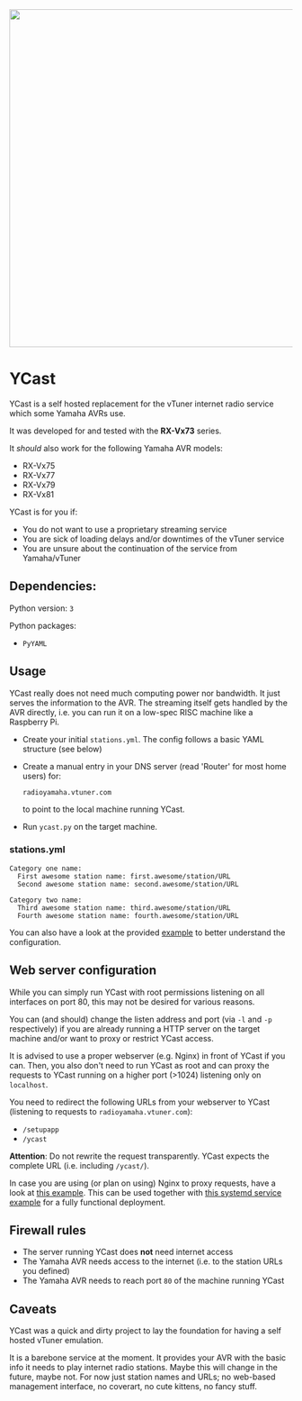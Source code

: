 <img src="https://image.ibb.co/iBY6hq/yamaha.png" width="600">

# YCast

YCast is a self hosted replacement for the vTuner internet radio service which some Yamaha AVRs use.

It was developed for and tested with the __RX-Vx73__ series.

It _should_ also work for the following Yamaha AVR models:
 * RX-Vx75
 * RX-Vx77
 * RX-Vx79
 * RX-Vx81

YCast is for you if:
 * You do not want to use a proprietary streaming service
 * You are sick of loading delays and/or downtimes of the vTuner service
 * You are unsure about the continuation of the service from Yamaha/vTuner

## Dependencies:
Python version: `3`

Python packages:
 * `PyYAML`
 
## Usage

YCast really does not need much computing power nor bandwidth. It just serves the information to the AVR. The streaming
itself gets handled by the AVR directly, i.e. you can run it on a low-spec RISC machine like a Raspberry Pi.

* Create your initial `stations.yml`. The config follows a basic YAML structure (see below)
* Create a manual entry in your DNS server (read 'Router' for most home users) for:

  `radioyamaha.vtuner.com`

  to point to the local machine running YCast.

* Run `ycast.py` on the target machine.

### stations.yml
```
Category one name:
  First awesome station name: first.awesome/station/URL
  Second awesome station name: second.awesome/station/URL

Category two name:
  Third awesome station name: third.awesome/station/URL
  Fourth awesome station name: fourth.awesome/station/URL
```   

You can also have a look at the provided [example](examples/stations.yml.example) to better understand the configuration.


## Web server configuration

While you can simply run YCast with root permissions listening on all interfaces on port 80, this may not be desired for various reasons.

You can (and should) change the listen address and port (via `-l` and `-p` respectively) if you are already running a HTTP server on the target machine
and/or want to proxy or restrict YCast access.

It is advised to use a proper webserver (e.g. Nginx) in front of YCast if you can.
Then, you also don't need to run YCast as root and can proxy the requests to YCast running on a higher port (>1024) listening only on `localhost`.

You need to redirect the following URLs from your webserver to YCast (listening to requests to `radioyamaha.vtuner.com`):
 * `/setupapp`
 * `/ycast`

__Attention__: Do not rewrite the request transparently. YCast expects the complete URL (i.e. including `/ycast/`).

In case you are using (or plan on using) Nginx to proxy requests, have a look at [this example](examples/nginx-ycast.conf.example).
This can be used together with [this systemd service example](examples/ycast.service.example) for a fully functional deployment.

## Firewall rules

 * The server running YCast does __not__ need internet access
 * The Yamaha AVR needs access to the internet (i.e. to the station URLs you defined)
 * The Yamaha AVR needs to reach port `80` of the machine running YCast

## Caveats

YCast was a quick and dirty project to lay the foundation for having a self hosted vTuner emulation.

It is a barebone service at the moment. It provides your AVR with the basic info it needs to play internet radio stations. 
Maybe this will change in the future, maybe not.
For now just station names and URLs; no web-based management interface, no coverart, no cute kittens, no fancy stuff.
